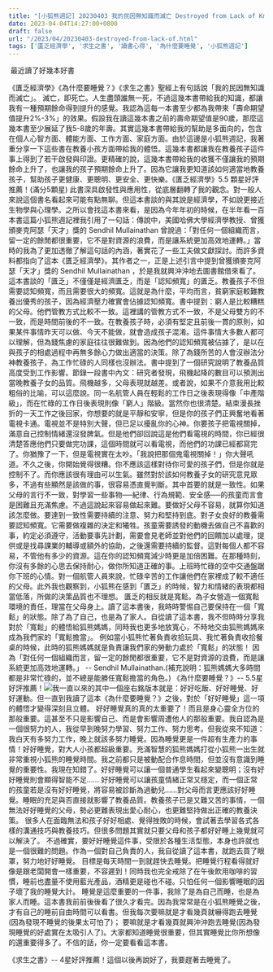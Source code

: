 ```yaml
---
title: "[小狐熊週記] 20230403 我的民因無知識而滅亡 Destroyed from Lack of Knowledge"
date: 2023-04-04T14:27:00+0800
draft: false
url: "/2023/04/20230403-destroyed-from-lack-of.html"
tags: ['匱乏經濟學', '求生之書', '讀書心得', '為什麼要睡覺', '小狐熊週記']
---
```


 最近讀了好幾本好書

《匱乏經濟學》《為什麼要睡覺？》《求生之書》聖經上有句話說「我的民因無知識而滅亡」。
滅亡，即死亡。人生盡頭誰無一死，不過這幾本書帶給我的知識，都讓我有一種預期餘命得到提升的感覺。我認為這每一本書至少都為我帶來「壽命期望值提升2%-3%」的效果。假設我在讀這幾本書之前的壽命期望值是90歲，那麼這幾本書至少展延了我5-8歲的年壽。其實這幾本書帶給我的幫助是多面向的，包含在個人心智方面、體能方面、工作方面、家庭方面。由於這邊是小狐熊週記，我著重分享一下這些書在教養小孩方面帶給我的體悟。這幾本書都讓我在教養孩子這件事上得到了若干啟發與印證。更精確的說，這幾本書帶給我的收獲不僅讓我的預期餘命上升了，也讓我的孩子預期餘命上升了。因為它讓我更知道該如何適當地教養孩子，幫助孩子更健康、更聰明、更安全、更快樂。《匱乏經濟學》5.5 顆星好評推薦！(滿分5顆星) 此書深具啟發性與應用性，從底層翻轉了我的觀念。對一般人來說這個書名看起來可能有點無聊。但這本書談的與其說是經濟學，不如說更接近生物學與心理學。之所以會找這本書來看，是因為今年年初的時候，在半年看一百本書這篇小狐熊週記裡我引用了一句話：傳說中，美國哈佛大學經濟學教授、曾獲頒麥克阿瑟「天才」獎的 Sendhil Mullainathan 曾說過：「對任何一個組織而言，留一定的餘閒都很重要，它不是對資源的浪費，而是讓系統更加高效地運轉。」當時的我為了更加透徹了解這句話的內涵，著實花了一些工夫做文獻探討。而許多資料都指向了這本《匱乏經濟學》。其作者之一，正是上述引言中提到曾獲頒麥克阿瑟「天才」獎的 Sendhil Mullainathan ，於是我就興沖沖地去圖書館借來看了。這本書談的「匱乏」不僅僅是經濟匱乏，而是「認知頻寬」的匱乏。教養孩子不但需要認知頻寬，而且需要很大的頻寬。這就是為什麼，平均而言，貧窮家庭較難教養出優秀的孩子，因為經濟壓力確實會佔據認知頻寬。書中提到：窮人是比較糟糕的父母。他們管教方式比較不一致。這裡講的管教方式不一致，不是父母雙方的不一致，而是時間前後的不一致。在教養孩子時，必須有堅定且前後一貫的原則，如果某件事情昨天可以做、今天不能做，就會造成孩子混淆。這件事情大多數人都可以理解，但為錢焦慮的家庭往往很難做到。因為他們的認知頻寬被佔據了，是以在與孩子的相處過程中再無多餘心力做出適當的決策。除了為錢所苦的人會沒辦法分神教養孩子，為工作忙碌的人同樣也沒辦法。書中提到了一個研究說明了教養品質高度受到工作影響。節錄一段書中內文：研究者發現，飛機起降的數目可以預測出當晚教養子女的品質。飛機越多，父母表現就越差。或者說，如果不介意我用比較粗俗的比喻，可以這麼說。同一名航管人員在輕鬆的工作日之後表現得像「中產階級」，而在忙碌的工作日後表現則像「窮人」階級。當然你也很清楚。結束漫長挫折的一天工作之後回家，你想要的就是平靜和安寧，但是你的孩子們正興奮地看著電視卡通。電視並不是特別大聲，但已足以擾亂你的心神。你要孩子把電視關掉，滿意自己控制情緒還沒發脾氣。但是他們卻回說這是他們看電視的時間，你已經很清楚答應他們只要做完功課，這個時間就可以看電視，而他們的功課已經都寫完了。你猶豫了一下，但是電視實在太吵。「我說把那個鬼電視關掉！」你大聲吼道。不久之後，你開始覺得很糟。你不應該這樣對待你可愛的孩子們，但是你就是控制不了。而你應該很有理由可以生氣。雖然對於該如何教養子女的研究意見眾多，不過有些顯然是該做的事，很容易憑直覺判斷。其中首要的就是一致性。如果父母的言行不一致，對學習一些事物──紀律、行為規範、安全感──的孩童而言會是困難且充滿焦慮。不過這說起來容易做起來難。要做好父母不容易，就算你知道該怎麼做。要達到一致性需要持續的注意、努力和堅持到底。對子女良好的教養需要認知頻寬。它需要做複雜的決定和犧牲。孩童需要誘發的動機去做自己不喜歡的事，約定必須遵守，活動要事先計劃，需要會見老師並對他們的回饋加以處理，提供或是找尋課業的輔導或額外的協助，之後還需要持續的監督。這對每個人都不容易，不管他有多少的資源。這在你的認知頻寬減少時更是加倍困難。在那種時刻，你沒有多餘的心思去保持耐心，做你所知道正確的事。上班時忙碌的空中交通盤踞你下班的心情。對一個航管人員來說，忙碌辛苦的工作讓他們在家裡成了較不適任的父母。此外我也觀察到，小狐熊在感到「匱乏」的時候，智力和情緒的表現都相當低落，所做的決策品質也不理想。
匱乏的相反就是寬鬆。為子女營造一個寬鬆環境的責任，理當在父母身上。讀了這本書後，我時時警惕自己要保持在一個「寬鬆」的狀態。除了為了自己，也是為了家人。自從讀了這本書，我不但時時分享我對於「寬鬆」的體悟給狐熊媽媽，同時我也更多地放寬心，不時地交由狐熊媽媽來成為我們家的「寬鬆擔當」。
例如當小狐熊忙著負責收拾玩具、我忙著負責收拾餐桌的時候，此時的狐熊媽媽就是負責讓我們家的勞動力處於「寬鬆」的狀態！
因為「對任何一個組織而言，留一定的餘閒都很重要，它不是對資源的浪費，而是讓系統更加高效地運轉。」 -- Sendhil Mullainathan.(補充說明：狐熊媽媽大多時間都是非常忙碌的，並不總是能勝任寬鬆擔當的角色。)
《為什麼要睡覺？》-- 5.5星好評推薦！![](https://blogger.googleusercontent.com/img/proxy/AVvXsEg437mxTXCyFEWkWvjH8NI5rPiKO7hD7DjZfCQOVmhA5u5rijSngVlsL6pCe2Cx4CZ5yj_Xih88yEIEoVVx3vBBRpPDTznR7JBg5fIo0Wg8jXlpB5vlMN96ToI7sfabHpika8KXZIDX4X7kqadGn9Kvl2KceiDv-a7DObPsVBmaDpWUy2aeEBcxCuYti15jZ1DsWxO7MsxX5M72KTiiGmxjzYuj4VeK0vWO=s0-d-e1-ft)我一直以來的其中一個座右銘版本就是：好好吃飯、好好睡覺、好好運動。但一直到我讀了這本《為什麼要睡覺？》之後，對於「好好睡覺」這一項的體悟才變得深刻且立體。
好好睡覺真的真的太重要了！而且是身心靈全方位的那般重要。這甚至不只是影響自己、而是會影響周遭他人的那般重要。我自認為是一個很努力的人，我從早到晚努力學習、努力工作、努力思考。但我從來不知道：我白天有多努力工作，晚上就該多努力睡覺。因為睡覺更是一件超有生產力的事情！好好睡覺，對大人小孩都超級重要。充滿智慧的狐熊媽媽打從小狐熊一出生就非常重視小狐熊的睡覺時間。我之前都只是被動配合作息時間，但並沒有意識到睡覺的重要性。我現在知錯了。好好睡覺可以讓一個普通學生看起來變聰明；沒有好好睡覺則會顯得智能不足……
好好睡覺可以讓孩童情緒正常又穩定，而一個正常的孩童若是沒有好好睡覺，將容易被診斷為過動兒……對父母而言更應該好好睡覺。睡眠的充足與否直接就影響了教養品質。教養孩子已是又難又苦的事情，一個無法好好睡覺的父母，勢必更難表現出愛心耐心，也更難堅持做出正確的教養決策。
很多人在面臨無法和孩子好好相處、覺得挫敗的時候，會試著去學習各式各樣的溝通技巧與教養技巧。但很多問題其實就只要父母和孩子都好好睡上幾覺就可以解決了。
不過確實，要好好睡覺這件事，受限於各種生活型態，本身也許就也是一個很難的問題。作為一個對自己負責的人，我自從讀了這本書，就跑去買了眼罩，努力地好好睡覺。 目標是每天時間一到就趕快去睡覺。把睡覺行程看得就好像是跟老闆開會一樣重要，不容遲到！同時我也完全戒除了在午後飲用咖啡的習慣，睡前也盡量不使用藍光產品，酒精更是碰也不碰。只怕任何一個影響睡眠的因子壞了我的睡覺大計。
睡覺是這麼重要的一件事，我除了是為自己而睡，也是為家人而睡。這本書我前前後後看了很久才看完。因為我常常是在小狐熊睡覺之後，才有自己的睡前自由時間可以看書。但我每次要嘛就是才看幾頁就嚇得跑去睡覺(因為發現不睡覺的後果太可怕了)； 要嘛就是才看幾頁就興沖沖跑去睡覺(因為發現睡覺的好處實在太吸引人了)。大家都知道睡覺很重要，但其實睡覺比你所想像的還重要得多了。不信的話，你一定要看看這本書。

《求生之書》-- 4星好評推薦！這個以後再說好了，我要趕著去睡覺了。
